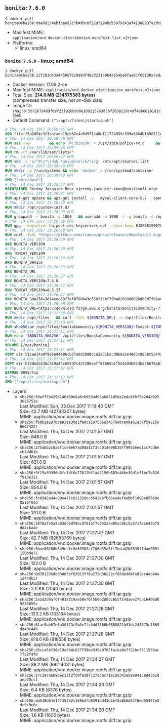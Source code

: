 ## `bonita:7.6.0`

```console
$ docker pull bonita@sha256:dae08224ebfbaed2c7b4d0c072287124bcb5979c43af42388937a2dc959d2b17
```

-	Manifest MIME: `application/vnd.docker.distribution.manifest.list.v2+json`
-	Platforms:
	-	linux; amd64

### `bonita:7.6.0` - linux; amd64

```console
$ docker pull bonita@sha256:22f2b3d43a44500f61998df462d231a9b4a554be6faa0cf65130a7edae29ae53
```

-	Docker Version: 17.06.2-ce
-	Manifest MIME: `application/vnd.docker.distribution.manifest.v2+json`
-	Total Size: **214.6 MB (214575383 bytes)**  
	(compressed transfer size, not on-disk size)
-	Image ID: `sha256:5b726734b9f0ef23f926b8c8e100215763d36f2058129c49f49b682b1d1c65eb`
-	Default Command: `["\/opt\/files\/startup.sh"]`

```dockerfile
# Thu, 14 Dec 2017 20:59:45 GMT
ADD file:f5a2d04c3f3cafada15eb32e4e8d971e48ef11724939c399a8664bf498111e67 in / 
# Thu, 14 Dec 2017 20:59:46 GMT
RUN set -xe 		&& echo '#!/bin/sh' > /usr/sbin/policy-rc.d 	&& echo 'exit 101' >> /usr/sbin/policy-rc.d 	&& chmod +x /usr/sbin/policy-rc.d 		&& dpkg-divert --local --rename --add /sbin/initctl 	&& cp -a /usr/sbin/policy-rc.d /sbin/initctl 	&& sed -i 's/^exit.*/exit 0/' /sbin/initctl 		&& echo 'force-unsafe-io' > /etc/dpkg/dpkg.cfg.d/docker-apt-speedup 		&& echo 'DPkg::Post-Invoke { "rm -f /var/cache/apt/archives/*.deb /var/cache/apt/archives/partial/*.deb /var/cache/apt/*.bin || true"; };' > /etc/apt/apt.conf.d/docker-clean 	&& echo 'APT::Update::Post-Invoke { "rm -f /var/cache/apt/archives/*.deb /var/cache/apt/archives/partial/*.deb /var/cache/apt/*.bin || true"; };' >> /etc/apt/apt.conf.d/docker-clean 	&& echo 'Dir::Cache::pkgcache ""; Dir::Cache::srcpkgcache "";' >> /etc/apt/apt.conf.d/docker-clean 		&& echo 'Acquire::Languages "none";' > /etc/apt/apt.conf.d/docker-no-languages 		&& echo 'Acquire::GzipIndexes "true"; Acquire::CompressionTypes::Order:: "gz";' > /etc/apt/apt.conf.d/docker-gzip-indexes 		&& echo 'Apt::AutoRemove::SuggestsImportant "false";' > /etc/apt/apt.conf.d/docker-autoremove-suggests
# Thu, 14 Dec 2017 20:59:46 GMT
RUN rm -rf /var/lib/apt/lists/*
# Thu, 14 Dec 2017 20:59:47 GMT
RUN sed -i 's/^#\s*\(deb.*universe\)$/\1/g' /etc/apt/sources.list
# Thu, 14 Dec 2017 20:59:48 GMT
RUN mkdir -p /run/systemd && echo 'docker' > /run/systemd/container
# Thu, 14 Dec 2017 20:59:48 GMT
CMD ["/bin/bash"]
# Thu, 14 Dec 2017 21:25:52 GMT
MAINTAINER Jérémy Jacquier-Roux <jeremy.jacquier-roux@bonitasoft.org>
# Thu, 14 Dec 2017 21:26:21 GMT
RUN apt-get update && apt-get install -y   mysql-client-core-5.7   openjdk-8-jre-headless   postgresql-client   unzip   curl   zip   && rm -rf /var/lib/apt/lists/*
# Thu, 14 Dec 2017 21:26:22 GMT
RUN mkdir /opt/custom-init.d/
# Thu, 14 Dec 2017 21:26:23 GMT
RUN groupadd -r bonita -g 1000   && useradd -u 1000 -r -g bonita -d /opt/bonita/ -s /sbin/nologin -c "Bonita User" bonita
# Thu, 14 Dec 2017 21:26:25 GMT
RUN gpg --keyserver ha.pool.sks-keyservers.net --recv-keys B42F6819007F00F88E364FD4036A9C25BF357DD4
# Thu, 14 Dec 2017 21:26:29 GMT
RUN curl -fsSL "https://github.com/tianon/gosu/releases/download/1.6/gosu-$(dpkg --print-architecture)" -o /usr/local/bin/gosu   && curl -fsSL "https://github.com/tianon/gosu/releases/download/1.6/gosu-$(dpkg --print-architecture).asc" -o /usr/local/bin/gosu.asc   && gpg --verify /usr/local/bin/gosu.asc   && rm /usr/local/bin/gosu.asc   && chmod +x /usr/local/bin/gosu
# Thu, 14 Dec 2017 21:26:29 GMT
ARG BONITA_VERSION
# Thu, 14 Dec 2017 21:26:30 GMT
ARG TOMCAT_VERSION
# Thu, 14 Dec 2017 21:26:30 GMT
ARG BONITA_SHA256
# Thu, 14 Dec 2017 21:26:30 GMT
ARG BONITA_URL
# Thu, 14 Dec 2017 21:26:57 GMT
ENV BONITA_VERSION=7.6.0
# Thu, 14 Dec 2017 21:26:57 GMT
ENV TOMCAT_VERSION=8.5.23
# Thu, 14 Dec 2017 21:26:57 GMT
ENV BONITA_SHA256=3014eec53f7af8798643c550f1cbf790a026996682bd08d7fd2ad249926b2884
# Thu, 14 Dec 2017 21:26:58 GMT
ENV BONITA_URL=https://download.forge.ow2.org/bonita/BonitaCommunity-7.6.0-Tomcat-8.5.23.zip
# Thu, 14 Dec 2017 21:27:08 GMT
RUN mkdir /opt/files   && curl -fsSL ${BONITA_URL} -o /opt/files/BonitaCommunity-${BONITA_VERSION}-Tomcat-${TOMCAT_VERSION}.zip
# Thu, 14 Dec 2017 21:27:10 GMT
RUN sha256sum /opt/files/BonitaCommunity-${BONITA_VERSION}-Tomcat-${TOMCAT_VERSION}.zip
# Thu, 14 Dec 2017 21:27:11 GMT
RUN echo "$BONITA_SHA256" /opt/files/BonitaCommunity-${BONITA_VERSION}-Tomcat-${TOMCAT_VERSION}.zip | sha256sum -c -
# Thu, 14 Dec 2017 21:27:11 GMT
VOLUME [/opt/bonita]
# Thu, 14 Dec 2017 21:27:11 GMT
COPY dir:51cae34a9f926694e06cb37a0d3000cce2a31bacd068a5e4063c9538c5b442b2 in /opt/files 
# Thu, 14 Dec 2017 21:27:12 GMT
COPY dir:bf2dedb23bc519a44c659d7c427286aeff88660b1f5d1b94b623bd36678a676e in /opt/templates 
# Thu, 14 Dec 2017 21:27:12 GMT
EXPOSE 8080/tcp
# Thu, 14 Dec 2017 21:27:12 GMT
CMD ["/opt/files/startup.sh"]
```

-	Layers:
	-	`sha256:50aff78429b146489e8a6cb9334d93a6d81d5de2edc4fbf5e2d4d9253625753e`  
		Last Modified: Sun, 03 Dec 2017 11:19:40 GMT  
		Size: 42.7 MB (42743207 bytes)  
		MIME: application/vnd.docker.image.rootfs.diff.tar.gzip
	-	`sha256:f6d82e297bce031a3de1fa8c1587535e34579abce09a61e37f5a225a8667422f`  
		Last Modified: Thu, 14 Dec 2017 21:01:57 GMT  
		Size: 846.0 B  
		MIME: application/vnd.docker.image.rootfs.diff.tar.gzip
	-	`sha256:275abb2c8a6f1ce8e67a388a11f3cc014e98b36ff993a6ed1cc7cd6ecb4dd61b`  
		Last Modified: Thu, 14 Dec 2017 21:01:57 GMT  
		Size: 621.0 B  
		MIME: application/vnd.docker.image.rootfs.diff.tar.gzip
	-	`sha256:9f15a39356d6fc1df0a77012bf1aa2150b683e46be39d1c51bc7a320f913e322`  
		Last Modified: Thu, 14 Dec 2017 21:01:57 GMT  
		Size: 854.0 B  
		MIME: application/vnd.docker.image.rootfs.diff.tar.gzip
	-	`sha256:fc0342a94c89e477c821328ccb542e6fb86ce4ef4ebbf1098e85669e051ef0dd`  
		Last Modified: Thu, 14 Dec 2017 21:01:57 GMT  
		Size: 170.0 B  
		MIME: application/vnd.docker.image.rootfs.diff.tar.gzip
	-	`sha256:2878afe5a5a83db5d70bcdf51bf7c252a3a95ac0bc5a371fece43b75dd4cba4e`  
		Last Modified: Thu, 14 Dec 2017 21:27:47 GMT  
		Size: 82.7 MB (82653769 bytes)  
		MIME: application/vnd.docker.image.rootfs.diff.tar.gzip
	-	`sha256:5bae80266d549ecfc8d63902cf706d35a5ff7bda42b0539f7dad0051150bde71`  
		Last Modified: Thu, 14 Dec 2017 21:27:30 GMT  
		Size: 122.0 B  
		MIME: application/vnd.docker.image.rootfs.diff.tar.gzip
	-	`sha256:8d781236de934d5bf03813ff6a272d30c22cf86dedd4fe82ec4ad44a1d44db37`  
		Last Modified: Thu, 14 Dec 2017 21:27:30 GMT  
		Size: 2.0 KB (2040 bytes)  
		MIME: application/vnd.docker.image.rootfs.diff.tar.gzip
	-	`sha256:2a1d2d9af6f4012319ae58ef6f5b6e2d8bc6b5f14daee27ca16466d09276059c`  
		Last Modified: Thu, 14 Dec 2017 21:27:28 GMT  
		Size: 133.2 KB (133184 bytes)  
		MIME: application/vnd.docker.image.rootfs.diff.tar.gzip
	-	`sha256:61ac9ab67e6a30573c9b3e7fc5dd7568b6858821b91dc244375c1889da48c44b`  
		Last Modified: Thu, 14 Dec 2017 21:27:28 GMT  
		Size: 818.6 KB (818558 bytes)  
		MIME: application/vnd.docker.image.rootfs.diff.tar.gzip
	-	`sha256:d3cca5bf38d19a584c627f59ee939a9705facba0e7f22bcf311558ac7f32f4f0`  
		Last Modified: Thu, 14 Dec 2017 21:34:27 GMT  
		Size: 88.2 MB (88214031 bytes)  
		MIME: application/vnd.docker.image.rootfs.diff.tar.gzip
	-	`sha256:27c297a6b8bec32f2fd0fe207c27acbc71e1d0343e596941c9d436c0aea70cc1`  
		Last Modified: Thu, 14 Dec 2017 21:34:20 GMT  
		Size: 6.4 KB (6376 bytes)  
		MIME: application/vnd.docker.image.rootfs.diff.tar.gzip
	-	`sha256:dd548d64e14f352e2c169bdfd8591dd41d3ef8a8b0d22f6ed55487e5dc6c9e0c`  
		Last Modified: Thu, 14 Dec 2017 21:34:20 GMT  
		Size: 1.6 KB (1605 bytes)  
		MIME: application/vnd.docker.image.rootfs.diff.tar.gzip
